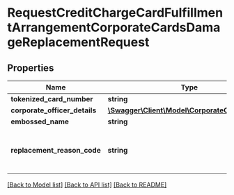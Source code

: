 # RequestCreditChargeCardFulfillmentArrangementCorporateCardsDamageReplacementRequest

## Properties
Name | Type | Description | Notes
------------ | ------------- | ------------- | -------------
**tokenized_card_number** | **string** | Tokenized card number | 
**corporate_officer_details** | [**\Swagger\Client\Model\CorporateOfficerDetails**](CorporateOfficerDetails.md) |  | [optional] 
**embossed_name** | **string** | Customer Name embossed on the card | [optional] 
**replacement_reason_code** | **string** | Reason code for replacement. This is a reference data field. Please use /v1/utilities/referenceData/{replacementReasonCode} resource to get possible values of this field with descriptions | [optional] 

[[Back to Model list]](../../README.md#documentation-for-models) [[Back to API list]](../../README.md#documentation-for-api-endpoints) [[Back to README]](../../README.md)

